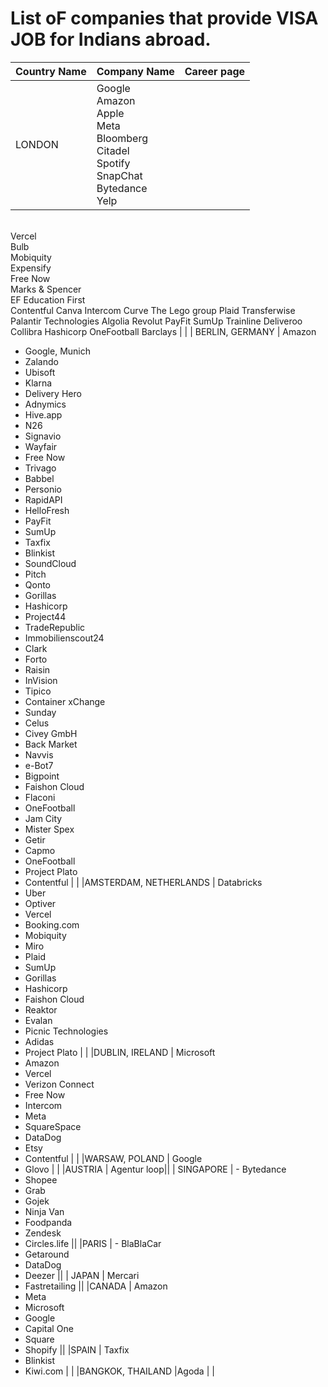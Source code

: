 # List oF companies that provide VISA JOB for Indians abroad.

| Country Name | Company Name | Career page |
| --- | --- | --- |
|LONDON | Google <br> Amazon <br> Apple <br> Meta <br> Bloomberg <br> Citadel <br> Spotify <br> SnapChat <br> Bytedance <br> Yelp
<br> Vercel
<br> Bulb
<br> Mobiquity
<br> Expensify
<br> Free Now <br> Marks & Spencer
<br> EF Education First
<br>  Contentful  Canva
Intercom
 Curve
 The Lego group
 Plaid
 Transferwise
 Palantir Technologies
 Algolia
 Revolut
 PayFit
 SumUp
Trainline
Deliveroo
 Collibra
 Hashicorp
OneFootball
Barclays | |
| BERLIN, GERMANY |  Amazon
- Google, Munich
- Zalando
- Ubisoft
- Klarna
- Delivery Hero
- Adnymics
- Hive.app
- N26
- Signavio
- Wayfair
- Free Now
- Trivago
- Babbel
- Personio
- RapidAPI
- HelloFresh
- PayFit
- SumUp
- Taxfix
- Blinkist
- SoundCloud
- Pitch
- Qonto
- Gorillas
- Hashicorp
- Project44
- TradeRepublic
- Immobilienscout24
- Clark
- Forto
-  Raisin
- InVision
- Tipico
- Container xChange
- Sunday
- Celus
- Civey GmbH
- Back Market
- Navvis
- e-Bot7
- Bigpoint
- Faishon Cloud
- Flaconi
- OneFootball
- Jam City
- Mister Spex
- Getir
- Capmo
- OneFootball
- Project Plato
- Contentful | |
|AMSTERDAM, NETHERLANDS | Databricks
- Uber
- Optiver
- Vercel
- Booking.com
- Mobiquity
- Miro
- Plaid
- SumUp
- Gorillas
- Hashicorp
- Faishon Cloud
- Reaktor
- Evalan
- Picnic Technologies
- Adidas
- Project Plato | |
|DUBLIN, IRELAND | Microsoft
- Amazon
- Vercel
- Verizon Connect
- Free Now
- Intercom
- Meta
- SquareSpace
- DataDog
- Etsy
- Contentful | |
|WARSAW, POLAND | Google
- Glovo | |
|AUSTRIA | Agentur loop||
| SINGAPORE | - Bytedance
- Shopee
- Grab
- Gojek
- Ninja Van
- Foodpanda
- Zendesk
- Circles.life ||
|PARIS | - BlaBlaCar
- Getaround
- DataDog
- Deezer ||
| JAPAN | Mercari
- Fastretailing ||
|CANADA |  Amazon
- Meta
- Microsoft
- Google
- Capital One
- Square
- Shopify ||
|SPAIN |  Taxfix
- Blinkist
- Kiwi.com
  | |
|BANGKOK, THAILAND |Agoda | |
